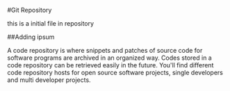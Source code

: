 #Git Repository

this is a initial file in repository

##Adding ipsum

A code repository is where snippets and patches of source code for software programs are archived in an organized way. Codes stored in a code repository can be retrieved easily in the future. You'll find different code repository hosts for open source software projects, single developers and multi developer projects.